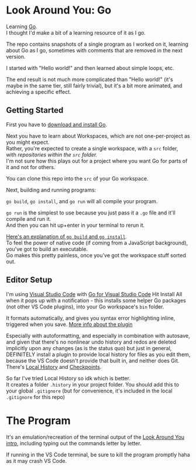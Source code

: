 # Look Around You: Go

Learning [Go](https://golang.org).  
I thought I'd make a bit of a learning resource of it as I go.

The repo contains snapshots of a single program as I worked on it,
learning about Go as I go,
sometimes with comments that are removed in the next version.

I started with "Hello world!" and then learned about simple loops, etc.

The end result is not much more complicated than "Hello world!"
(it's maybe in the same tier, still fairly trivial),
but it's a bit more animated, and achieving a specific effect.

## Getting Started

First you have to [download and install Go](https://golang.org/doc/install).

Next you have to learn about Workspaces, which are not one-per-project as you might expect.  
Rather, you're expected to create a single workspace, with a `src` folder,  
with *repositories within the `src` folder.*  
I'm not sure how this plays out for a project where you want Go for parts of it and not for others.

You can clone this repo into the `src` of your Go workspace.  

Next, building and running programs:  

`go build`, `go install`, and `go run` will all compile your program.

`go run` is the simplest to use because you just pass it a `.go` file and it'll compile and run it.  
And then you can hit up+enter in your terminal to rerun it.

[Here's an explanation of `go build` and `go install`](https://stackoverflow.com/a/30612612/2624876).  
To feel the power of native code (if coming from a JavaScript background), you've got to build an executable.  
Go makes this pretty painless, once you've got the workspace stuff sorted out.

## Editor Setup

I'm using [Visual Studio Code](https://code.visualstudio.com/) with [Go for Visual Studio Code](https://marketplace.visualstudio.com/items?itemName=ms-vscode.Go)
Hit Install All when it pops up with a notification - this installs some helper Go packages (not other VS Code plugins), into your Go workspace's `bin` folder.

It formats automatically, and gives you syntax error highlighting inline, triggered when you save.
[More info about the plugin](https://code.visualstudio.com/docs/languages/go)

Especially with autoformatting, and especially in combination with autosave,
and given that there's no nonlinear undo history and redos are deleted implicitly upon any changes (as is the status quo)
but just in general,  
DEFINITELY install a plugin to provide local history for files as you edit them,
because the VS Code doesn't provide that built in, and neither does Git.
There's [Local History](https://marketplace.visualstudio.com/items?itemName=xyz.local-history)
and [Checkpoints](https://marketplace.visualstudio.com/items?itemName=micnil.vscode-checkpoints).

So far I've tried Local History so idk which is better.  
It creates a folder `.history` in your project folder. You should add this to your global `.gitignore` (but for convenience, it's included in the local `.gitignore` for this repo)

# The Program

It's an emulation/recreation of the terminal output of the [Look Around You intro](https://youtu.be/FBaVwwuErmU?t=56),
including typing out the commands letter by letter.

If running in the VS Code terminal, be sure to kill the program promptly haha as it may crash VS Code.
